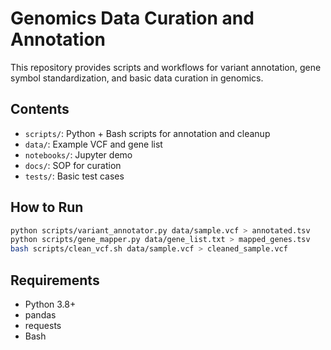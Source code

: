 # Genomics Data Curation and Annotation

This repository provides scripts and workflows for variant annotation, gene symbol standardization, and basic data curation in genomics.

## Contents
- `scripts/`: Python + Bash scripts for annotation and cleanup
- `data/`: Example VCF and gene list
- `notebooks/`: Jupyter demo
- `docs/`: SOP for curation
- `tests/`: Basic test cases

## How to Run
```bash
python scripts/variant_annotator.py data/sample.vcf > annotated.tsv
python scripts/gene_mapper.py data/gene_list.txt > mapped_genes.tsv
bash scripts/clean_vcf.sh data/sample.vcf > cleaned_sample.vcf
```

## Requirements
- Python 3.8+
- pandas
- requests
- Bash
